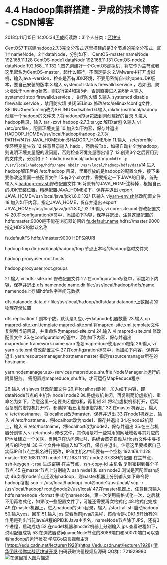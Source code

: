 
# 4.4 Hadoop集群搭建 - 尹成的技术博客 - CSDN博客

2018年11月15日 14:00:34[尹成](https://me.csdn.net/yincheng01)阅读数：31个人分类：[区块链](https://blog.csdn.net/yincheng01/article/category/7618299)



CentOS7下搭建hadoop2.7.3完全分布式
这里搭建的是3个节点的完全分布式，即1个nameNode，2个dataNode，分别如下：
CentOS-master   nameNode   192.168.11.128
CentOS-node1   dataNode    192.168.11.131
CentOS-node2   dataNode    192.168…11.132
1.首先创建好一个CentOS虚拟机，将它作为主节点我这里起名为CentOS-master，起什么都行，不固定要求
2.VMware中打开虚拟机，输入java -version，检查是否有JDK环境，不要用系统自带的openJDK版本，要自己安装的版本
3.输入 systemctl status firewalld.service ，若如图，防火墙处于running状态，则执行第4和第5步，否则直接进入第6步
4.输入 systemctl stop firewalld.service ，关闭防火墙
5.输入 systemctl disable firewalld.service ，禁用防火墙
关闭SELinux
修改/etc/selinux/config文件，SELINUX=enforcing改为SELINUX=disabled
6.输入 mkdir /usr/local/hadoop 创建一个hadoop的文件夹
7.将hadoop的tar包放到刚创建好的目录
8.进入hadoop目录，输入 tar -zxvf hadoop-2.7.3.tar.gz 解压tar包
9.输入 vi /etc/profile ，配置环境变量
10.加入如下内容，保存并退出
HADOOP_HOME=/usr/local/hadoop/hadoop-2.7.3/
PATH=$PATH:$JAVA_HOME/bin:$HADOOP_HOME/bin
11.输入 . /etc/profile ，使环境变量生效
12.任意目录输入 hado ，然后按Tab，如果自动补全为hadoop，则说明环境变量配的没问题，否则检查环境变量哪出错了
13.创建3个之后要用到的文件夹，分别如下：
mkdir /usr/local/hadoop/tmp
`mkdir -p /usr/local/hadoop/hdfs/name
mkdir /usr/local/hadoop/hdfs/data`14.进入hadoop解压后的 /etc/hadoop 目录，里面存放的是hadoop的配置文件，接下来要修改这里面一些配置文件
15.有2个.sh文件，需要指定一下JAVA的目录，首先输入 vi[hadoop-env.sh](http://hadoop-env.sh)修改配置文件
16.将原有的JAVA_HOME注释掉，根据自己的JDK安装位置，精确配置JAVA_HOME如下，保存并退出
export JAVA_HOME=/usr/local/java/jdk1.8.0_102/
17.输入 vi[yarn-env.sh](http://yarn-env.sh)修改配置文件
18.加入如下内容，指定JAVA_HOME，保存并退出
export JAVA_HOME=/usr/local/java/jdk1.8.0_102
19.输入 vi core-site.xml 修改配置文件
20.在configuration标签中，添加如下内容，保存并退出，注意这里配置的hdfs:master:9000是不能在浏览器访问的
[fs.default.name](http://fs.default.name)
hdfs://master:9000
指定HDFS的默认名称

fs.defaultFS
hdfs://master:9000
HDFS的URI

hadoop.tmp.dir
/usr/local/hadoop/tmp
节点上本地的hadoop临时文件夹

hadoop.proxyuser.root.hosts

hadoop.proxyuser.root.groups

21.输入 vi hdfs-site.xml 修改配置文件
22.在configuration标签中，添加如下内容，保存并退出
dfs.namenode.name.dir
file:/usr/local/hadoop/hdfs/name
namenode上存储hdfs名字空间元数据

dfs.datanode.data.dir
file:/usr/local/hadoop/hdfs/data
datanode上数据块的物理存储位置

dfs.replication
1
副本个数，默认是3,应小于datanode机器数量
23.输入 cp mapred-site.xml.template mapred-site.xml 将mapred-site.xml.template文件复制到当前目录，并重命名为mapred-site.xml
24.输入 vi mapred-site.xml 修改配置文件
25.在configuration标签中，添加如下内容，保存并退出
mapreduce.framework.name
yarn
指定mapreduce使用yarn框架
26.输入 vi yarn-site.xml 修改配置文件
27.在configuration标签中，添加如下内容，保存并退出
yarn.resourcemanager.hostname
master
指定resourcemanager所在的hostname

yarn.nodemanager.aux-services
mapreduce_shuffle
NodeManager上运行的附属服务。
需配置成mapreduce_shuffle，才可运行MapReduce程序

28.输入 vi slaves 修改配置文件
29.将localhost删掉，加入如下内容，即dataNode节点的主机名
node1
node2
30.将虚拟机关闭，再复制两份虚拟机，重命名为如下，注意这里一定要关闭虚拟机，再复制
31.将3台虚拟机都打开，后两台复制的虚拟机打开时，都选择“我已复制该虚拟机”
32.在master机器上，输入 vi /etc/hostname，将localhost改为master，保存并退出
33.在node1机器上，输入 vi /etc/hostname，将localhost改为node1，保存并退出
34.在node2机器上，输入 vi /etc/hostname，将localhost改为node2，保存并退出
35.在三台机器分别输入 vi /etc/hosts 修改文件，其作用是将一些常用的网址域名与其对应的IP地址建立一个关联，当用户在访问网址时，系统会首先自动从Hosts文件中寻找对应的IP地址
36.三个文件中都加入如下内容，保存并退出，注意这里要根据自己实际IP和节点主机名进行更改，IP和主机名中间要有一个空格
192.168.11.128 master
192.168.11.131 node1
192.168.11.132 node2
37.SSH的配置
在主节点，ssh-keygen -t rsa     生成密钥
在主节点，ssh-copy-id 主机名    复制密钥到每个子节点
45.在master节点上分别输入 ssh node1 和 ssh node2 测试是否配置ssh成功
46.如果node节点还没有hadoop，则master机器上分别输入如下命令将hadoop复制
scp -r /usr/local/hadoop/ root@node1:/usr/local/
scp -r /usr/local/hadoop/ root@node2:/usr/local/
47.在master机器上，任意目录输入 hdfs namenode -format 格式化namenode，第一次使用需格式化一次，之后就不用再格式化，如果改一些配置文件了，可能还需要再次格式化
48.格式化完成
49.在master机器上，进入hadoop的sbin目录，输入 ./start-all.sh 启动hadoop
50.输入yes，回车
51.输入 jps 查看当前java的进程，该命令是JDK1.5开始有的，作用是列出当前java进程的PID和Java主类名，nameNode节点除了JPS，还有3个进程，启动成功
52.在node1机器和node2机器上分别输入 jps 查看进程如下，说明配置成功
53.在浏览器访问nameNode节点的8088端口和50070端口可以查看hadoop的运行状况
学院Go语言视频主页
[https://edu.csdn.net/lecturer/1928](https://edu.csdn.net/lecturer/1928)
[清华团队带你实战区块链开发](https://ke.qq.com/course/344443?tuin=3d17195d)
扫码获取海量视频及源码   QQ群：721929980
![在这里插入图片描述](https://img-blog.csdnimg.cn/20181114143613461.png?x-oss-process=image/watermark,type_ZmFuZ3poZW5naGVpdGk,shadow_10,text_aHR0cHM6Ly9ibG9nLmNzZG4ubmV0L3lpbmNoZW5nMDE=,size_16,color_FFFFFF,t_70)

